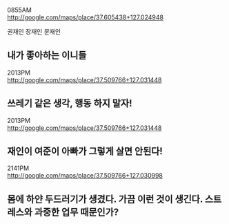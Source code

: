 0855AM  
http://google.com/maps/place/37.605438+127.024948  
  
권재인
장재인
문재인

내가 좋아하는 이니들
----------
  
2013PM  
http://google.com/maps/place/37.509766+127.031448  
  
쓰레기 같은 생각, 행동 하지 말자!
----------
  
2013PM  
http://google.com/maps/place/37.509766+127.031448  
  
재인이 여준이 아빠가 그렇게 살면 안된다!
----------
  
2141PM  
http://google.com/maps/place/37.509766+127.030998  
  
몸에 하얀 두드러기가 생겼다.
가끔 이런 것이 생긴다.
스트레스와 과중한 업무 때문인가?
----------
  